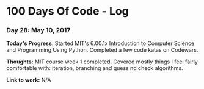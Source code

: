 # 100 Days Of Code - Log

### Day 28: May 10, 2017

**Today's Progress**: Started MIT's 6.00.1x Introduction to Computer Science and Programming Using Python. Completed a few code katas on Codewars. 

**Thoughts:** MIT course week 1 completed. Covered mostly things I feel fairly comfortable with: iteration, branching and guess nd check algorithms.

**Link to work:** N/A
